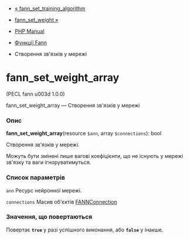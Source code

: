 - [« fann_set_training_algorithm](function.fann-set-training-algorithm.md)
- [fann_set_weight »](function.fann-set-weight.md)

- [PHP Manual](index.md)
- [Функції Fann](ref.fann.md)
- Створення зв'язків у мережі

# fann_set_weight_array

(PECL fann u003d 1.0.0)

fann_set_weight_array — Створення зв'язків у мережі

### Опис

**fann_set_weight_array**(resource `$ann`, array `$connections`): bool

Створення зв'язків у мережі.

Можуть бути змінені лише вагові коефіцієнти, що не існують у мережі
зв'язку та ваги ігноруватимуться.

### Список параметрів

`ann`
Ресурс нейронної мережі.

`connections`
Масив об'єктів [FANNConnection](class.fannconnection.md)

### Значення, що повертаються

Повертає **`true`** у разі успішного виконання, або **`false`** у
інакше.
